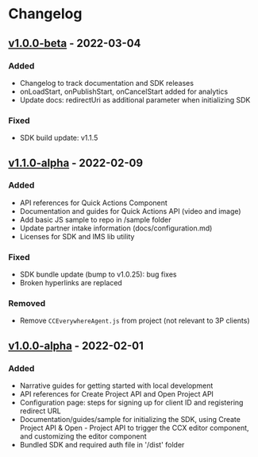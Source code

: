 # Changelog

## [v1.0.0-beta] - 2022-03-04
### Added
- Changelog to track documentation and SDK releases
- onLoadStart, onPublishStart, onCancelStart added for analytics
- Update docs: redirectUri as additional parameter when initializing SDK

### Fixed
- SDK build update: v1.1.5

## [v1.1.0-alpha] - 2022-02-09
### Added
- API references for Quick Actions Component
- Documentation and guides for Quick Actions API (video and image)
- Add basic JS sample to repo in /sample folder
- Update partner intake information (docs/configuration.md)
- Licenses for SDK and IMS lib utility

### Fixed
- SDK bundle update (bump to v1.0.25): bug fixes
- Broken hyperlinks are replaced

### Removed
- Remove `CCEverywhereAgent.js` from project (not relevant to 3P clients)

## [v1.0.0-alpha] - 2022-02-01
### Added
- Narrative guides for getting started with local development
- API references for Create Project API and Open Project API
- Configuration page: steps for signing up for client ID and registering redirect URL
- Documentation/guides/sample for initializing the SDK, using Create Project API & Open - Project API to trigger the CCX editor component, and customizing the editor component
- Bundled SDK and required auth file in '/dist' folder

[v1.0.0-beta]: https://github.com/AdobeDocs/cc-everywhere/releases/tag/v1.0.0-beta
[v1.1.0-alpha]: https://github.com/AdobeDocs/cc-everywhere/releases/tag/v1.1.0-alpha
[v1.0.0-alpha]: https://github.com/AdobeDocs/cc-everywhere/releases/tag/v1.0.0-alpha